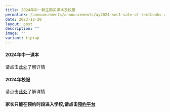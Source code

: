```yaml
---
title: 2024年中一新生购买课本及校服
permalink: /announcements/announcements/ay2024-sec1-sale-of-textbooks-and-school-uniforms/
date: 2023-12-20
layout: post
description: ""
image: ""
variant: tiptap
---
```

<h4><strong>2024年中一课本</strong></h4><p>请点击<a href="/files/ay2024_s1_booklist_final.pdf" rel="noopener noreferrer nofollow" target="_blank">此处</a>了解详情</p><p></p><h4><strong>2024年校服</strong></h4><p>请点击<a href="/files/sch_uniforms_2023_year_end_sales_dates.pdf" rel="noopener noreferrer nofollow" target="_blank">此处</a>了解详情</p><p></p><h4>家长只能在预约时段进入学校,请点击<a href="https://apps.nygh.edu.sg/eAppointment/" rel="noopener noreferrer nofollow" target="_blank">预约平台</a></h4><p></p>